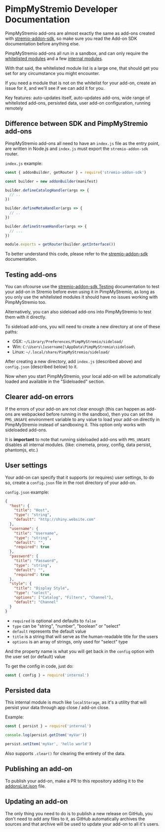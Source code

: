 # PimpMyStremio Developer Documentation

PimpMyStremio add-ons are almost exactly the same as add-ons created with [stremio-addon-sdk](https://github.com/Stremio/stremio-addon-sdk/), so make sure you read the Add-on SDK documentation before anything else.

PimpMyStremio add-ons all run in a sandbox, and can only require the [whitelisted modules](./modules-whitelist.md) and a few [internal modules](./modules-internal.md).

With that said, the whitelisted module list is a large one, that should get you set for any circumstance you might encounter.

If you need a module that is not on the whitelist for your add-on, create an issue for it, and we'll see if we can add it for you.

Key features: auto-updates itself, auto-updates add-ons, wide range of whitelisted add-ons, persisted data, user add-on configuration, running remotely

## Difference between SDK and PimpMyStremio add-ons

PimpMyStremio add-ons all need to have an `index.js` file as the entry point, are written in Node.js and `index.js` must export the `stremio-addon-sdk` router.

`index.js` example:

```javascript
const { addonBuilder, getRouter } = require('stremio-addon-sdk')

const builder = new addonBuilder(manifest)

builder.defineCatalogHandler(args => {
  // ..
})

builder.defineMetaHandler(args => {
  // ..
})

builder.defineStreamHandler(args => {
  // ...
})

module.exports = getRouter(builder.getInterface())
```

To better understand this code, please refer to the [stremio-addon-sdk](https://github.com/Stremio/stremio-addon-sdk/) documentation.

## Testing add-ons

You can ofcourse use the [stremio-addon-sdk Testing](https://github.com/Stremio/stremio-addon-sdk/blob/master/docs/testing.md) documentation to test your add-on in Stremio before even using it in PimpMyStremio, as long as you only use the whitelisted modules it should have no issues working with PimpMyStremio too.

Alternatively, you can also sideload add-ons into PimpMyStremio to test them with it directly.

To sideload add-ons, you will need to create a new directory at one of these paths:

- OSX: `~/Library/Preferences/PimpMyStremio/sideload/`
- Win: `C:\Users\[username]\AppData\PimpMyStremio\sideload\`
- Linux: `~/.local/share/PimpMyStremio/sideload/`

After creating a new directory, add `index.js` (described above) and `config.json` (described below) to it.

Now when you start PimpMyStremio, your local add-on will be automatically loaded and available in the "Sideloaded" section.

## Clearer add-on errors

If the errors of your add-on are not clear enough (this can happen as add-ons are webpacked before running in the sandbox), then you can set the `PMS_UNSAFE` environment variable to any value to load your add-on directly in PimpMyStremio instead of sandboxing it. This option only works with sideloaded add-ons.

It is **important** to note that running sideloaded add-ons with `PMS_UNSAFE` disables all internal modules. (like: cinemeta, proxy, config, data persist, phantomjs, etc.)

## User settings

Your add-on can specify that it supports (or requires) user settings, to do so, create a `config.json` file in the root directory of your add-on.

`config.json` example:

```json
{
  "host": {
    "title": "Host",
    "type": "string",
    "default": "http://shiny.website.com"
  },
  "username": {
    "title": "Username",
    "type": "string",
    "default": "",
    "required": true
  },
  "password": {
    "title": "Password",
    "type": "string",
    "default": "",
    "required": true
  },
  "style": {
    "title": "Display Style",
    "type": "select",
    "options": ["Catalog", "Filters", "Channel"],
    "default": "Channel"
  }
}
```

- `required` is optional and defaults to `false`
- `type` can be "string", "number", "boolean" or "select"
- `default` represents the default value
- `title` is a string that will serve as the human-readable title for the users
- `options` is an array of strings, only used for "select" type

And the property name is what you will get back in the `config` option with the user set (or default) value

To get the config in code, just do:

```javascript
const { config } = require('internal')
```

## Persisted data

This internal module is much like `localStorage`, as it's a utility that will persist your data through app close / add-on close.

Example:

```javascript
const { persist } = require('internal')

console.log(persist.getItem('myVar'))

persist.setItem('myVar', 'hello world')
```

Also supports `.clear()` for clearing the entirety of the data.

## Publishing an add-on

To publish your add-on, make a PR to this repository adding it to the [addonsList.json](https://github.com/sungshon/PimpMyStremio/blob/master/src/addonsList.json) file.

## Updating an add-on

The only thing you need to do is to publish a new release on GitHub, you don't need to add any files to it, as GitHub automatically archives the sources and that archive will be used to update your add-on to all it's users.

